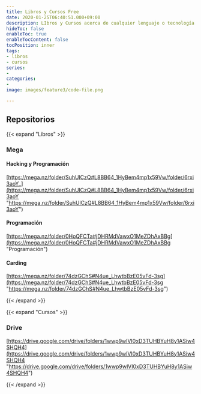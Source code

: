 ```yaml
---
title: Libros y Cursos Free
date: 2020-01-25T06:40:51.000+09:00
description: LIbros y Cursos acerca de cualquier lenguaje o tecnología.
hideToc: false
enableToc: true
enableTocContent: false
tocPosition: inner
tags:
- libros
- cursos
series:
- 
categories:
- 
image: images/feature3/code-file.png

---
```

## Repositorios

{{< expand "Libros" >}}

### Mega

#### Hacking y Programación

[https://mega.nz/folder/SuhUlCzQ#L8BB64_1HyBem4mp1x59Vw/folder/6rxi3aoY_](https://mega.nz/folder/SuhUlCzQ#L8BB64_1HyBem4mp1x59Vw/folder/6rxi3aoY "https://mega.nz/folder/SuhUlCzQ#L8BB64_1HyBem4mp1x59Vw/folder/6rxi3aoY")

#### Programación

[https://mega.nz/folder/0HoQFCTa#jDHRMdVawxO1MeZDhAxBBg](https://mega.nz/folder/0HoQFCTa#jDHRMdVawxO1MeZDhAxBBg "Programación")

#### Carding

[https://mega.nz/folder/74dzGChS#N4ue_LhwtbBzE05vFd-3sg](https://mega.nz/folder/74dzGChS#N4ue_LhwtbBzE05vFd-3sg "https://mega.nz/folder/74dzGChS#N4ue_LhwtbBzE05vFd-3sg")

{{< /expand >}}

{{< expand "Cursos" >}}

### Drive

[https://drive.google.com/drive/folders/1wwp9wlVI0xD3TUHBYuH8y1ASiw4SHQH4](https://drive.google.com/drive/folders/1wwp9wlVI0xD3TUHBYuH8y1ASiw4SHQH4 "https://drive.google.com/drive/folders/1wwp9wlVI0xD3TUHBYuH8y1ASiw4SHQH4")

{{< /expand >}}